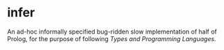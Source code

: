 # infer

An ad-hoc informally specified bug-ridden slow implementation of half of Prolog,
for the purpose of following *Types and Programming Languages*.
